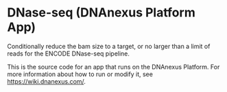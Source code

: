 <!-- dx-header -->
# DNase-seq (DNAnexus Platform App)

Conditionally reduce the bam size to a target, or no larger than a limit of reads for the ENCODE DNase-seq pipeline.

This is the source code for an app that runs on the DNAnexus Platform.
For more information about how to run or modify it, see
https://wiki.dnanexus.com/.
<!-- /dx-header -->

